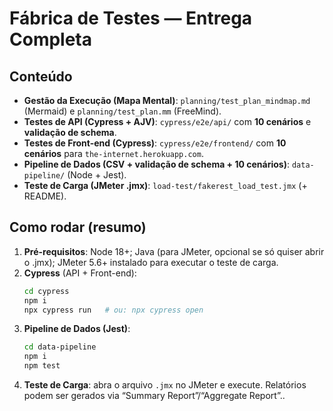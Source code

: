 # Fábrica de Testes — Entrega Completa

## Conteúdo
- **Gestão da Execução (Mapa Mental)**: `planning/test_plan_mindmap.md` (Mermaid) e `planning/test_plan.mm` (FreeMind).
- **Testes de API (Cypress + AJV)**: `cypress/e2e/api/` com **10 cenários** e **validação de schema**.
- **Testes de Front-end (Cypress)**: `cypress/e2e/frontend/` com **10 cenários** para `the-internet.herokuapp.com`.
- **Pipeline de Dados (CSV + validação de schema + 10 cenários)**: `data-pipeline/` (Node + Jest).
- **Teste de Carga (JMeter .jmx)**: `load-test/fakerest_load_test.jmx` (+ README).

## Como rodar (resumo)
1. **Pré-requisitos**: Node 18+; Java (para JMeter, opcional se só quiser abrir o .jmx); JMeter 5.6+ instalado para executar o teste de carga.
2. **Cypress** (API + Front-end):  
   ```bash
   cd cypress
   npm i
   npx cypress run   # ou: npx cypress open
   ```
3. **Pipeline de Dados (Jest)**:  
   ```bash
   cd data-pipeline
   npm i
   npm test
   ```
4. **Teste de Carga**: abra o arquivo `.jmx` no JMeter e execute. Relatórios podem ser gerados via “Summary Report”/“Aggregate Report”..

